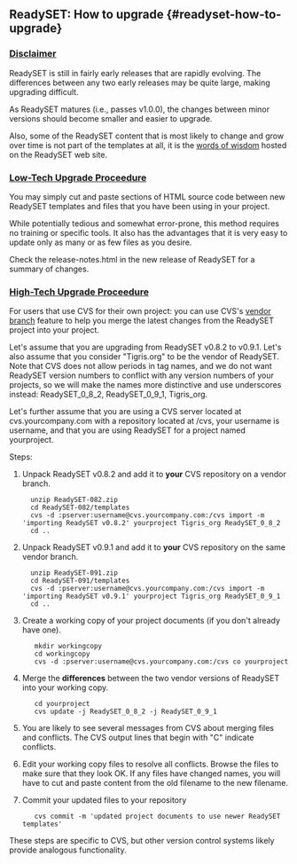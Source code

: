 ReadySET: How to upgrade {#readyset-how-to-upgrade}
------------------------

### [Disclaimer](#disclaimer)

ReadySET is still in fairly early releases that are rapidly evolving.
The differences between any two early releases may be quite large,
making upgrading difficult.

As ReadySET matures (i.e., passes v1.0.0), the changes between minor
versions should become smaller and easier to upgrade.

Also, some of the ReadySET content that is most likely to change and
grow over time is not part of the templates at all, it is the [words of
wisdom](http://readyset.tigris.org/words-of-wisdom/) hosted on the
ReadySET web site.

### [Low-Tech Upgrade Proceedure](#low-tech-upgrade-proceedure)

You may simply cut and paste sections of HTML source code between new
ReadySET templates and files that you have been using in your project.

While potentially tedious and somewhat error-prone, this method requires
no training or specific tools. It also has the advantages that it is
very easy to update only as many or as few files as you desire.

Check the release-notes.html in the new release of ReadySET for a
summary of changes.

### [High-Tech Upgrade Proceedure](#high-tech-upgrade-proceedure)

For users that use CVS for their own project: you can use CVS's [vendor
branch](http://cvsbook.red-bean.com/cvsbook.html#Tracking_Third-Party_Sources__Vendor_Branches_)
feature to help you merge the latest changes from the ReadySET project
into your project.

Let's assume that you are upgrading from ReadySET v0.8.2 to v0.9.1.
Let's also assume that you consider "Tigris.org" to be the vendor of
ReadySET. Note that CVS does not allow periods in tag names, and we do
not want ReadySET version numbers to conflict with any version numbers
of your projects, so we will make the names more distinctive and use
underscores instead: ReadySET\_0\_8\_2, ReadySET\_0\_9\_1, Tigris\_org.

Let's further assume that you are using a CVS server located at
cvs.yourcompany.com with a repository located at /cvs, your username is
username, and that you are using ReadySET for a project named
yourproject.

Steps:

1.  Unpack ReadySET v0.8.2 and add it to **your** CVS repository on a
    vendor branch.

          unzip ReadySET-082.zip
          cd ReadySET-082/templates
          cvs -d :pserver:username@cvs.yourcompany.com:/cvs import -m 'importing ReadySET v0.8.2' yourproject Tigris_org ReadySET_0_8_2
          cd ..
          

2.  Unpack ReadySET v0.9.1 and add it to **your** CVS repository on the
    same vendor branch.

          unzip ReadySET-091.zip
          cd ReadySET-091/templates
          cvs -d :pserver:username@cvs.yourcompany.com:/cvs import -m 'importing ReadySET v0.9.1' yourproject Tigris_org ReadySET_0_9_1
          cd ..
          

3.  Create a working copy of your project documents (if you don't
    already have one).

           mkdir workingcopy
           cd workingcopy
           cvs -d :pserver:username@cvs.yourcompany.com:/cvs co yourproject
          

4.  Merge the **differences** between the two vendor versions of
    ReadySET into your working copy.

           cd yourproject
           cvs update -j ReadySET_0_8_2 -j ReadySET_0_9_1
          

5.  You are likely to see several messages from CVS about merging files
    and conflicts. The CVS output lines that begin with "C"
    indicate conflicts.
6.  Edit your working copy files to resolve all conflicts. Browse the
    files to make sure that they look OK. If any files have changed
    names, you will have to cut and paste content from the old filename
    to the new filename.
7.  Commit your updated files to your repository

           cvs commit -m 'updated project documents to use newer ReadySET templates'
          

These steps are specific to CVS, but other version control systems
likely provide analogous functionality.


